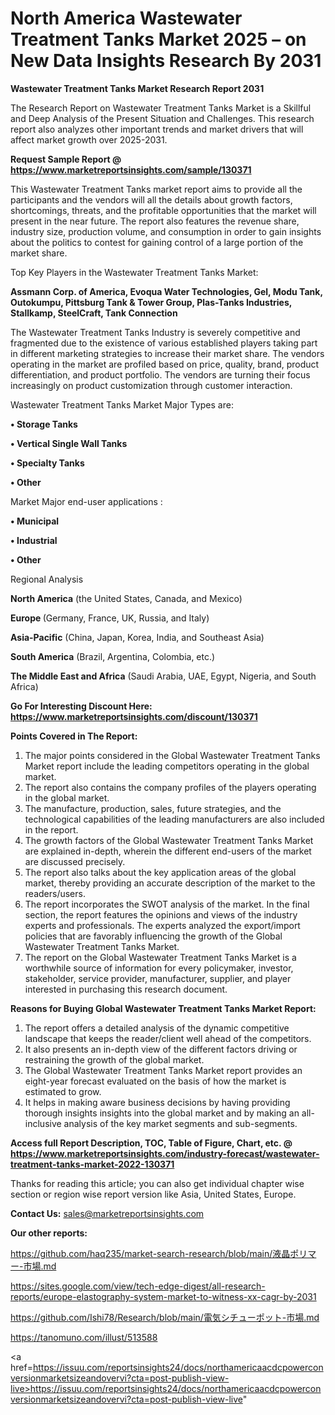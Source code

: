 # North America Wastewater Treatment Tanks Market 2025 – on New Data Insights Research By 2031

<strong>Wastewater Treatment Tanks Market Research Report 2031</strong>

The Research Report on Wastewater Treatment Tanks Market is a Skillful and Deep Analysis of the Present Situation and Challenges. This research report also analyzes other important trends and market drivers that will affect market growth over 2025-2031.

<strong>Request Sample Report @ <a href=https://www.marketreportsinsights.com/sample/130371>https://www.marketreportsinsights.com/sample/130371</a></strong>

This Wastewater Treatment Tanks market report aims to provide all the participants and the vendors will all the details about growth factors, shortcomings, threats, and the profitable opportunities that the market will present in the near future. The report also features the revenue share, industry size, production volume, and consumption in order to gain insights about the politics to contest for gaining control of a large portion of the market share.

Top Key Players in the Wastewater Treatment Tanks Market:

<strong>Assmann Corp. of America, Evoqua Water Technologies, Gel, Modu Tank, Outokumpu, Pittsburg Tank & Tower Group, Plas-Tanks Industries, Stallkamp, SteelCraft, Tank Connection</strong>

The Wastewater Treatment Tanks Industry is severely competitive and fragmented due to the existence of various established players taking part in different marketing strategies to increase their market share. The vendors operating in the market are profiled based on price, quality, brand, product differentiation, and product portfolio. The vendors are turning their focus increasingly on product customization through customer interaction.

Wastewater Treatment Tanks Market Major Types are:

<strong>• Storage Tanks

• Vertical Single Wall Tanks

• Specialty Tanks

• Other</strong>

Market Major end-user applications :

<strong>• Municipal

• Industrial

• Other</strong>

Regional Analysis

</u><strong><b>North America</b></strong> (the United States, Canada, and Mexico)

<strong><b>Europe </b></strong>(Germany, France, UK, Russia, and Italy)

<strong><b>Asia-Pacific</b></strong> (China, Japan, Korea, India, and Southeast Asia)

<strong><b>South America</b></strong> (Brazil, Argentina, Colombia, etc.)

<strong><b>The Middle East and Africa</b></strong> (Saudi Arabia, UAE, Egypt, Nigeria, and South Africa)

<strong>Go For Interesting Discount Here: <a href=https://www.marketreportsinsights.com/discount/130371>https://www.marketreportsinsights.com/discount/130371</a></strong>

<strong>Points Covered in The Report:</strong>
<ol>
  <li>The major points considered in the Global Wastewater Treatment Tanks Market report include the leading competitors operating in the global market.</li>
  <li>The report also contains the company profiles of the players operating in the global market.</li>
  <li>The manufacture, production, sales, future strategies, and the technological capabilities of the leading manufacturers are also included in the report.</li>
  <li>The growth factors of the Global Wastewater Treatment Tanks Market are explained in-depth, wherein the different end-users of the market are discussed precisely.</li>
  <li>The report also talks about the key application areas of the global market, thereby providing an accurate description of the market to the readers/users.</li>
  <li>The report incorporates the SWOT analysis of the market. In the final section, the report features the opinions and views of the industry experts and professionals. The experts analyzed the export/import policies that are favorably influencing the growth of the Global Wastewater Treatment Tanks Market.</li>
  <li>The report on the Global Wastewater Treatment Tanks Market is a worthwhile source of information for every policymaker, investor, stakeholder, service provider, manufacturer, supplier, and player interested in purchasing this research document.</li>
</ol>
<strong>Reasons for Buying Global Wastewater Treatment Tanks Market Report:</strong>

<ol>
  <li>The report offers a detailed analysis of the dynamic competitive landscape that keeps the reader/client well ahead of the competitors.</li>
  <li>It also presents an in-depth view of the different factors driving or restraining the growth of the global market.</li>
  <li>The Global Wastewater Treatment Tanks Market report provides an eight-year forecast evaluated on the basis of how the market is estimated to grow.</li>
  <li>It helps in making aware business decisions by having providing thorough insights insights into the global market and by making an all-inclusive analysis of the key market segments and sub-segments.</li>
</ol>
<strong>Access full Report Description, TOC, Table of Figure, Chart, etc. @ <a href=https://www.marketreportsinsights.com/industry-forecast/wastewater-treatment-tanks-market-2022-130371>https://www.marketreportsinsights.com/industry-forecast/wastewater-treatment-tanks-market-2022-130371</a></strong>


Thanks for reading this article; you can also get individual chapter wise section or region wise report version like Asia, United States, Europe.

<strong>Contact Us:</strong>
sales@marketreportsinsights.com

<strong>Our other reports:</strong>

<a href=https://github.com/haq235/market-search-research/blob/main/液晶ポリマー-市場.md>https://github.com/haq235/market-search-research/blob/main/液晶ポリマー-市場.md</a>

<a href=https://sites.google.com/view/tech-edge-digest/all-research-reports/europe-elastography-system-market-to-witness-xx-cagr-by-2031>https://sites.google.com/view/tech-edge-digest/all-research-reports/europe-elastography-system-market-to-witness-xx-cagr-by-2031</a>

<a href=https://github.com/Ishi78/Research/blob/main/電気シチューポット-市場.md>https://github.com/Ishi78/Research/blob/main/電気シチューポット-市場.md</a>

<a href=https://tanomuno.com/illust/513588>https://tanomuno.com/illust/513588</a>

<a href=https://issuu.com/reportsinsights24/docs/northamericaacdcpowerconversionmarketsizeandovervi?cta=post-publish-view-live>https://issuu.com/reportsinsights24/docs/northamericaacdcpowerconversionmarketsizeandovervi?cta=post-publish-view-live</a>"
